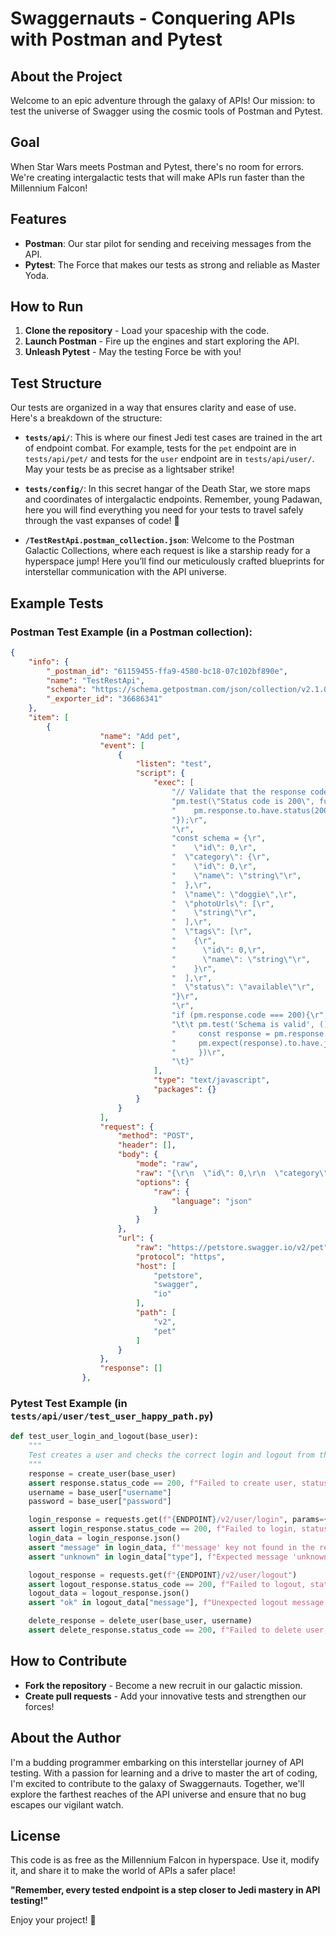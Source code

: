# Swaggernauts - Conquering APIs with Postman and Pytest

## About the Project

Welcome to an epic adventure through the galaxy of APIs! Our mission: to test the universe of Swagger using the cosmic tools of Postman and Pytest.

## Goal

When Star Wars meets Postman and Pytest, there's no room for errors. We're creating intergalactic tests that will make APIs run faster than the Millennium Falcon!

## Features

- **Postman**: Our star pilot for sending and receiving messages from the API.
- **Pytest**: The Force that makes our tests as strong and reliable as Master Yoda.

## How to Run

1. **Clone the repository** - Load your spaceship with the code.
2. **Launch Postman** - Fire up the engines and start exploring the API.
3. **Unleash Pytest** - May the testing Force be with you!

## Test Structure

Our tests are organized in a way that ensures clarity and ease of use. Here's a breakdown of the structure:

- **`tests/api/`**: This is where our finest Jedi test cases are trained in the art of endpoint combat. For example, tests for the `pet` endpoint are in `tests/api/pet/` and tests for the `user` endpoint are in `tests/api/user/`. May your tests be as precise as a lightsaber strike!

- **`tests/config/`**: In this secret hangar of the Death Star, we store maps and coordinates of intergalactic endpoints. Remember, young Padawan, here you will find everything you need for your tests to travel safely through the vast expanses of code! 🌌

- **`/TestRestApi.postman_collection.json`**: Welcome to the Postman Galactic Collections, where each request is like a starship ready for a hyperspace jump! Here you’ll find our meticulously crafted blueprints for interstellar communication with the API universe.

## Example Tests

### Postman Test Example (in a Postman collection):

```json
{
	"info": {
		"_postman_id": "61159455-ffa9-4580-bc18-07c102bf890e",
		"name": "TestRestApi",
		"schema": "https://schema.getpostman.com/json/collection/v2.1.0/collection.json",
		"_exporter_id": "36686341"
	},
	"item": [
		{
					"name": "Add pet",
					"event": [
						{
							"listen": "test",
							"script": {
								"exec": [
									"// Validate that the response code should be 200\r",
									"pm.test(\"Status code is 200\", function () {\r",
									"    pm.response.to.have.status(200);\r",
									"});\r",
									"\r",
									"const schema = {\r",
									"    \"id\": 0,\r",
									"  \"category\": {\r",
									"    \"id\": 0,\r",
									"    \"name\": \"string\"\r",
									"  },\r",
									"  \"name\": \"doggie\",\r",
									"  \"photoUrls\": [\r",
									"    \"string\"\r",
									"  ],\r",
									"  \"tags\": [\r",
									"    {\r",
									"      \"id\": 0,\r",
									"      \"name\": \"string\"\r",
									"    }\r",
									"  ],\r",
									"  \"status\": \"available\"\r",
									"}\r",
									"\r",
									"if (pm.response.code === 200){\r",
									"\t\t pm.test('Schema is valid', () => {\r",
									"     const response = pm.response.json();\r",
									"     pm.expect(response).to.have.jsonSchema(schema);\r",
									"     })\r",
									"\t}"
								],
								"type": "text/javascript",
								"packages": {}
							}
						}
					],
					"request": {
						"method": "POST",
						"header": [],
						"body": {
							"mode": "raw",
							"raw": "{\r\n  \"id\": 0,\r\n  \"category\": {\r\n    \"id\": 0,\r\n    \"name\": \"string\"\r\n  },\r\n  \"name\": \"doggie\",\r\n  \"photoUrls\": [\r\n    \"string\"\r\n  ],\r\n  \"tags\": [\r\n    {\r\n      \"id\": 0,\r\n      \"name\": \"string\"\r\n    }\r\n  ],\r\n  \"status\": \"available\"\r\n}",
							"options": {
								"raw": {
									"language": "json"
								}
							}
						},
						"url": {
							"raw": "https://petstore.swagger.io/v2/pet",
							"protocol": "https",
							"host": [
								"petstore",
								"swagger",
								"io"
							],
							"path": [
								"v2",
								"pet"
							]
						}
					},
					"response": []
				},
```

### Pytest Test Example (in `tests/api/user/test_user_happy_path.py`)

```python
def test_user_login_and_logout(base_user):
    """
    Test creates a user and checks the correct login and logout from the system
    """
    response = create_user(base_user)
    assert response.status_code == 200, f"Failed to create user, status code: {response.status_code}"
    username = base_user["username"]
    password = base_user["password"]

    login_response = requests.get(f"{ENDPOINT}/v2/user/login", params={"username": username, "password": password})
    assert login_response.status_code == 200, f"Failed to login, status code: {login_response.status_code}"   
    login_data = login_response.json()
    assert "message" in login_data, f"'message' key not found in the response data."
    assert "unknown" in login_data["type"], f"Expected message 'unknown', but got '{login_data['type']}'" 

    logout_response = requests.get(f"{ENDPOINT}/v2/user/logout")
    assert logout_response.status_code == 200, f"Failed to logout, status code: {login_response.status_code}" 
    logout_data = logout_response.json()
    assert "ok" in logout_data["message"], f"Unexpected logout message: {logout_data['message']}"

    delete_response = delete_user(base_user, username)
    assert delete_response.status_code == 200, f"Failed to delete user, status code: {response.status_code}"
```

## How to Contribute

- **Fork the repository** - Become a new recruit in our galactic mission.
- **Create pull requests** - Add your innovative tests and strengthen our forces!

## About the Author

I'm a budding programmer embarking on this interstellar journey of API testing. With a passion for learning and a drive to master the art of coding, I'm excited to contribute to the galaxy of Swaggernauts. Together, we'll explore the farthest reaches of the API universe and ensure that no bug escapes our vigilant watch.

## License

This code is as free as the Millennium Falcon in hyperspace. Use it, modify it, and share it to make the world of APIs a safer place!

**"Remember, every tested endpoint is a step closer to Jedi mastery in API testing!"**

Enjoy your project! 🚀
